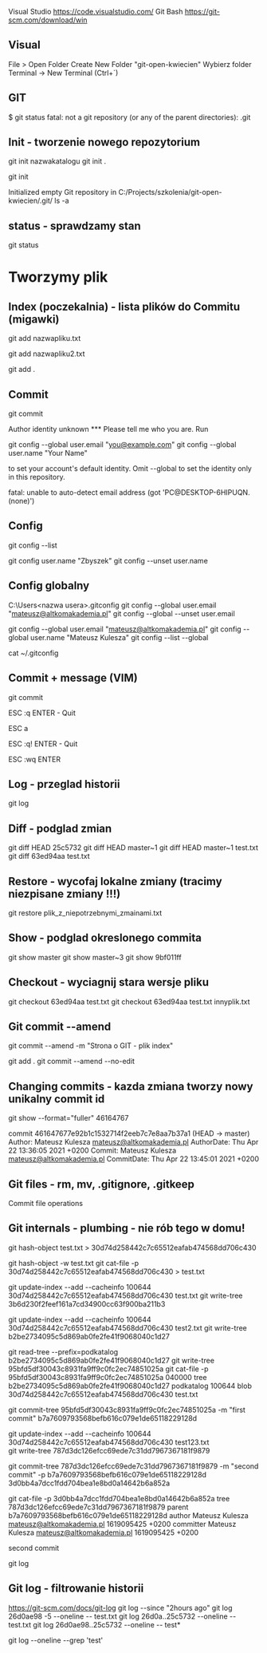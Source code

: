 Visual Studio https://code.visualstudio.com/
Git Bash https://git-scm.com/download/win

## Visual 
File > Open Folder
Create New Folder "git-open-kwiecien"
Wybierz folder
Terminal -> New Terminal (Ctrl+`)

## GIT 
$ git status
fatal: not a git repository (or any of the parent directories): .git

## Init - tworzenie nowego repozytorium
git init nazwakatalogu
git init .

git init

Initialized empty Git repository in C:/Projects/szkolenia/git-open-kwiecien/.git/
ls -a

## status - sprawdzamy stan
git status

# Tworzymy plik


## Index (poczekalnia) - lista plików do Commitu (migawki)
git add nazwapliku.txt
<!-- git status - nazwapliku.txt -- na zielono! - W poczekalni! -->
git add nazwapliku2.txt
<!-- dodajemy caly katalog bieżący do poczekalni -->
git add . 

## Commit
git commit 

Author identity unknown
*** Please tell me who you are.
Run

  git config --global user.email "you@example.com"
  git config --global user.name "Your Name"

to set your account's default identity.
Omit --global to set the identity only in this repository.

fatal: unable to auto-detect email address (got 'PC@DESKTOP-6HIPUQN.(none)')

## Config
git config --list
<!-- Kaskada - lokalne nadpisuja globalne, globlne nadpisuja wbudowane -->
<!-- katalogprojektu/.git/gitconfig -->

git config user.name "Zbyszek"
git config --unset user.name 

## Config globalny
C:\Users\<nazwa usera>\.gitconfig
git config --global user.email "mateusz@altkomakademia.pl"
git config --global --unset user.email


git config --global user.email "mateusz@altkomakademia.pl"
git config --global user.name "Mateusz Kulesza"
git config --list --global

cat ~/.gitconfig 
<!-- [user]
        email = mateusz@altkomakademia.pl
        name = Mateusz Kulesza -->

## Commit + message (VIM)
git commit 
<!-- Wychodzenie bez zmian-->
ESC :q ENTER - Quit 
<!-- Aborting commit due to empty commit message.  -->
<!-- Wprowadzanie tekstu -->
ESC a 
<!-- Wychodzenie bez zapisywania zmian -->
ESC :q! ENTER - Quit 
<!-- Zapis i commit  -->
ESC :wq ENTER
<!-- Write + Quit -->

## Log - przeglad historii
git log

## Diff - podglad zmian
git diff HEAD 25c5732
git diff HEAD master~1
git diff HEAD master~1 test.txt
git diff 63ed94aa test.txt

## Restore - wycofaj lokalne zmiany (tracimy niezpisane zmiany !!!)
git restore plik_z_niepotrzebnymi_zmainami.txt

## Show - podglad okreslonego commita
git show master
git show master~3
git show 9bf011ff

## Checkout - wyciagnij stara wersje pliku
git checkout 63ed94aa test.txt
git checkout 63ed94aa test.txt innyplik.txt

## Git commit --amend
git commit --amend -m "Strona o GIT - plik index"
<!-- New commit, new hash -->
git add .
git commit --amend --no-edit

## Changing commits - kazda zmiana tworzy nowy unikalny commit id
git show --format="fuller" 46164767

commit 461647677e92b1c1532714f2eeb7c7e8aa7b37a1 (HEAD -> master)
Author:     Mateusz Kulesza <mateusz@altkomakademia.pl>
AuthorDate: Thu Apr 22 13:36:05 2021 +0200
Commit:     Mateusz Kulesza <mateusz@altkomakademia.pl>
CommitDate: Thu Apr 22 13:45:01 2021 +0200

## Git files - rm, mv, .gitignore, .gitkeep
Commit file operations 

## Git internals - plumbing - nie rób tego w domu!
git hash-object test.txt  > 30d74d258442c7c65512eafab474568dd706c430

git hash-object -w test.txt
git cat-file -p 30d74d258442c7c65512eafab474568dd706c430 > test.txt

git update-index --add --cacheinfo 100644 30d74d258442c7c65512eafab474568dd706c430 test.txt
git write-tree
3b6d230f2feef161a7cd34900cc63f900ba211b3

git update-index --add --cacheinfo 100644 30d74d258442c7c65512eafab474568dd706c430 test2.txt
git write-tree
b2be2734095c5d869ab0fe2fe41f9068040c1d27

git read-tree --prefix=podkatalog b2be2734095c5d869ab0fe2fe41f9068040c1d27
 git write-tree
95bfd5df30043c8931fa9ff9c0fc2ec74851025a
git cat-file -p 95bfd5df30043c8931fa9ff9c0fc2ec74851025a
040000 tree b2be2734095c5d869ab0fe2fe41f9068040c1d27    podkatalog
100644 blob 30d74d258442c7c65512eafab474568dd706c430    test.txt  

git commit-tree 95bfd5df30043c8931fa9ff9c0fc2ec74851025a -m "first commit"
b7a7609793568befb616c079e1de65118229128d


git update-index --add --cacheinfo 100644 30d74d258442c7c65512eafab474568dd706c430 test123.txt  
git write-tree
787d3dc126efcc69ede7c31dd7967367181f9879

git commit-tree 787d3dc126efcc69ede7c31dd7967367181f9879 -m "second commit" -p b7a7609793568befb616c079e1de65118229128d
3d0bb4a7dcc1fdd704bea1e8bd0a14642b6a852a

git cat-file -p 3d0bb4a7dcc1fdd704bea1e8bd0a14642b6a852a
tree 787d3dc126efcc69ede7c31dd7967367181f9879
parent b7a7609793568befb616c079e1de65118229128d
author Mateusz Kulesza <mateusz@altkomakademia.pl> 1619095425 +0200
committer Mateusz Kulesza <mateusz@altkomakademia.pl> 1619095425 +0200

second commit

git log

## Git log - filtrowanie historii
https://git-scm.com/docs/git-log 
git log --since "2hours ago"
git log 26d0ae98 -5 --oneline -- test.txt
git log 26d0a..25c5732 --oneline -- test.txt
git log 26d0ae98..25c5732 --oneline -- test*
<!-- 8172ab9 Usunieto plik test.txt
c2051b2 Polecenie checkout - wyciaganie starych wersji plikow do poczekalni
3dcf515 Polecenie restore changes
25c5732 Pierwszy commit -->
git log --oneline --grep 'test'
<!-- 8172ab9 Usunieto plik test.txt -->

